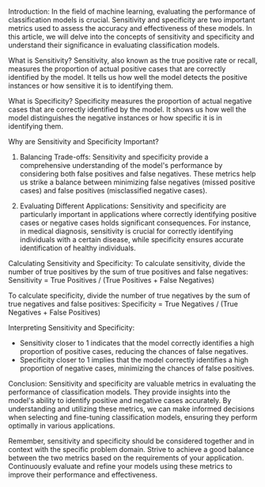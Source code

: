 Introduction: In the field of machine learning, evaluating the performance of classification models is crucial. Sensitivity and specificity are two important metrics used to assess the accuracy and effectiveness of these models. In this article, we will delve into the concepts of sensitivity and specificity and understand their significance in evaluating classification models.

What is Sensitivity? Sensitivity, also known as the true positive rate or recall, measures the proportion of actual positive cases that are correctly identified by the model. It tells us how well the model detects the positive instances or how sensitive it is to identifying them.

What is Specificity? Specificity measures the proportion of actual negative cases that are correctly identified by the model. It shows us how well the model distinguishes the negative instances or how specific it is in identifying them.

Why are Sensitivity and Specificity Important?

1. Balancing Trade-offs: Sensitivity and specificity provide a comprehensive understanding of the model's performance by considering both false positives and false negatives. These metrics help us strike a balance between minimizing false negatives (missed positive cases) and false positives (misclassified negative cases).
    
2. Evaluating Different Applications: Sensitivity and specificity are particularly important in applications where correctly identifying positive cases or negative cases holds significant consequences. For instance, in medical diagnosis, sensitivity is crucial for correctly identifying individuals with a certain disease, while specificity ensures accurate identification of healthy individuals.
    

Calculating Sensitivity and Specificity: To calculate sensitivity, divide the number of true positives by the sum of true positives and false negatives: Sensitivity = True Positives / (True Positives + False Negatives)

To calculate specificity, divide the number of true negatives by the sum of true negatives and false positives: Specificity = True Negatives / (True Negatives + False Positives)

Interpreting Sensitivity and Specificity:

- Sensitivity closer to 1 indicates that the model correctly identifies a high proportion of positive cases, reducing the chances of false negatives.
- Specificity closer to 1 implies that the model correctly identifies a high proportion of negative cases, minimizing the chances of false positives.

Conclusion: Sensitivity and specificity are valuable metrics in evaluating the performance of classification models. They provide insights into the model's ability to identify positive and negative cases accurately. By understanding and utilizing these metrics, we can make informed decisions when selecting and fine-tuning classification models, ensuring they perform optimally in various applications.

Remember, sensitivity and specificity should be considered together and in context with the specific problem domain. Strive to achieve a good balance between the two metrics based on the requirements of your application. Continuously evaluate and refine your models using these metrics to improve their performance and effectiveness.